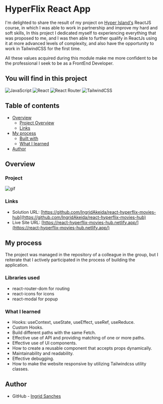 # HyperFlix React App

I'm delighted to share the result of my project on [Hyper Island's](https://www.instagram.com/hyperislandapplicants/HyperIsland) ReactJS course, in which I was able to work in partnership and improve my hard and soft skills, In this project I dedicated myself to experiencing everything that was proposed to me, and I was then able to further qualify in ReactJs using it at more advanced levels of complexity, and also have the opportunity to work in TailwindCSS for the first time. 

All these values acquired during this module make me more confident to be the professional I seek to be as a FrontEnd Developer.

## You will find in this project

![JavaScript](https://img.shields.io/badge/javascript-%23323330.svg?style=for-the-badge&logo=javascript&logoColor=%23F7DF1E)  ![React](https://img.shields.io/badge/react-%2320232a.svg?style=for-the-badge&logo=react&logoColor=%2361DAFB)  ![React Router](https://img.shields.io/badge/React_Router-CA4245?style=for-the-badge&logo=react-router&logoColor=white)  ![TailwindCSS](https://img.shields.io/badge/tailwindcss-%2338B2AC.svg?style=for-the-badge&logo=tailwind-css&logoColor=white)

## Table of contents

- [Overview](#overview)
  - [Project Overview](#project)
  - [Links](#links)
- [My process](#my-process)
  - [Built with](#libraries-used)
  - [What I learned](#what-i-learned)
- [Author](#author)

## Overview

### Project
![gif](./src/assets/hyperFlixGif.gif)
<!--
![Screenshot 2024-02-08 at 23 35 16](./src/assets/screenshot.png)

![Screenshot 2024-02-08 at 23 35 16](./src/assets/screenshot2.png)
-->

### Links

- Solution URL: [https://github.com/IngridAkeida/react-hyperflix-movies-hub](https://github.com/IngridAkeida/react-hyperflix-movies-hub)
- Live Site URL: [https://react-hyperflix-movies-hub.netlify.app/](https://react-hyperflix-movies-hub.netlify.app/)

## My process

The project was managed in the repository of a colleague in the group, but I reiterate that I actively participated in the process of building the application.

### Libraries used

- react-router-dom for routing
- react-icons for icons
- react-modal for popup

### What I learned

- Hooks: useContext, useState, useEffect, useRef, useReduce.
- Custom Hooks.
- Build different paths with the same Fetch.
- Effective use of API and providing matching of one or more paths.
- Effective use of UI components.
- How to create a reusable component that accepts props dynamically.
- Maintainability and readability. 
- Effective debugging.
- How to make the website responsive by utilizing Tailwindcss utility classes.

## Author

- GitHub - [Ingrid Sanches](https://github.com/ingridAkeida)
